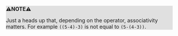 <div style="margin:2em; background-color: #e0e0e0;">

<strong>⚠️NOTE️️️⚠️</strong>

Just a heads up that, depending on the operator, associativity matters. For example `((5-4)-3)` is not equal to `(5-(4-3))`.
</div>

